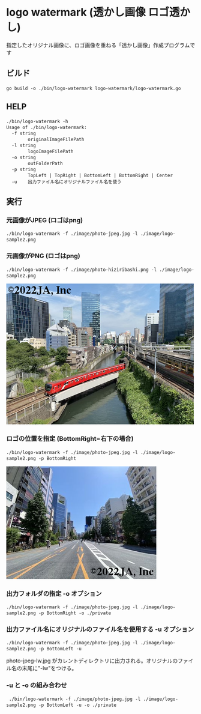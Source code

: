 # logo watermark (透かし画像 ロゴ透かし)

指定したオリジナル画像に、ロゴ画像を重ねる「透かし画像」作成プログラムです

## ビルド

```
go build -o ./bin/logo-watermark logo-watermark/logo-watermark.go
```
## HELP

```
./bin/logo-watermark -h
Usage of ./bin/logo-watermark:
  -f string
    	originalImageFilePath
  -l string
    	logoImageFilePath
  -o string
    	outFolderPath
  -p string
    	TopLeft | TopRight | BottomLeft | BottomRight | Center
  -u	出力ファイル名にオリジナルファイル名を使う
```

## 実行

### 元画像がJPEG (ロゴはpng)

```
./bin/logo-watermark -f ./image/photo-jpeg.jpg -l ./image/logo-sample2.png
```

### 元画像がPNG (ロゴはpng)

```
./bin/logo-watermark -f ./image/photo-hiziribashi.png -l ./image/logo-sample2.png
```

![logo-watermark-TL](../image-embedded-sample/logo-watermark-TL.png "image-embedded-sample/logo-watermark-TL.png")


### ロゴの位置を指定 (BottomRight=右下の場合)

```
./bin/logo-watermark -f ./image/photo-jpeg.jpg -l ./image/logo-sample2.png -p BottomRight
```

![logo-watermark-BR](../image-embedded-sample/logo-watermark-BR.jpg "image-embedded-sample/logo-watermark-BR.jpg")

### 出力フォルダの指定 -o オプション

```
./bin/logo-watermark -f ./image/photo-jpeg.jpg -l ./image/logo-sample2.png -p BottomRight -o ./private
```

### 出力ファイル名にオリジナルのファイル名を使用する -u オプション

```
./bin/logo-watermark -f ./image/photo-jpeg.jpg -l ./image/logo-sample2.png -p BottomLeft -u
```

photo-jpeg-lw.jpg がカレントディレクトリに出力される。オリジナルのファイル名の末尾に"-lw"をつける。

### -u と -o の組み合わせ

```
 ./bin/logo-watermark -f ./image/photo-jpeg.jpg -l ./image/logo-sample2.png -p BottomLeft -u -o ./private
```
